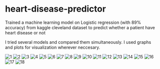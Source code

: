 # heart-disease-predictor
Trained a machine learning model on Logistic regression (with 89% accuracy) from kaggle cleveland dataset to predict whether a patient have heart disease or not

I tried several models and compared them simultaneously.
I used graphs and plots for visualization wherever neccesary.

![1](https://github.com/Zardian18/heart-disease-predictor/assets/106113538/48c5c19d-34d3-45a4-972f-80cd345d9017)
![2](https://github.com/Zardian18/heart-disease-predictor/assets/106113538/b030dc49-bb5c-4718-9456-5ad657dc98ab)
![3](https://github.com/Zardian18/heart-disease-predictor/assets/106113538/8f1f229d-3b37-4d30-8120-648038e8257d)
![4](https://github.com/Zardian18/heart-disease-predictor/assets/106113538/946286a4-f253-49e6-9b7d-57deca2ae6d8)
![5](https://github.com/Zardian18/heart-disease-predictor/assets/106113538/10c7c044-a93c-4d77-a533-f1489d99b23f)
![6](https://github.com/Zardian18/heart-disease-predictor/assets/106113538/3de2508a-473f-4f17-b3c9-aca77ee94d40)
![7](https://github.com/Zardian18/heart-disease-predictor/assets/106113538/ddb98c74-049f-4297-a24f-228e82d4aa49)
![8](https://github.com/Zardian18/heart-disease-predictor/assets/106113538/5b49c8f5-7265-450c-8eff-a0f9de460058)
![9](https://github.com/Zardian18/heart-disease-predictor/assets/106113538/05db52fa-2329-4232-8f8d-4d2ecf38e8b4)
![10](https://github.com/Zardian18/heart-disease-predictor/assets/106113538/ad08fa91-e31a-4813-8195-6f61224f9177)
![11](https://github.com/Zardian18/heart-disease-predictor/assets/106113538/e0a3e2b4-2913-4001-a8c0-96371bece4fe)
![12](https://github.com/Zardian18/heart-disease-predictor/assets/106113538/39fb66db-c40b-43ab-9df9-c308b3484bd5)
![13](https://github.com/Zardian18/heart-disease-predictor/assets/106113538/55e0922c-0507-4d2d-b7aa-f755a393408d)
![14](https://github.com/Zardian18/heart-disease-predictor/assets/106113538/d1aad238-929b-4a0e-b4aa-8ea9820724c6)
![15](https://github.com/Zardian18/heart-disease-predictor/assets/106113538/bddfda71-4631-4d9b-844c-3340cffef426)
![16](https://github.com/Zardian18/heart-disease-predictor/assets/106113538/e3348a89-c971-45d0-bcc0-48550a566f38)
![17](https://github.com/Zardian18/heart-disease-predictor/assets/106113538/058260bf-c62c-47d8-a32f-30a6ae3ffd2a)
![18](https://github.com/Zardian18/heart-disease-predictor/assets/106113538/25f70de0-c649-4702-b716-ea61862d36e4)

